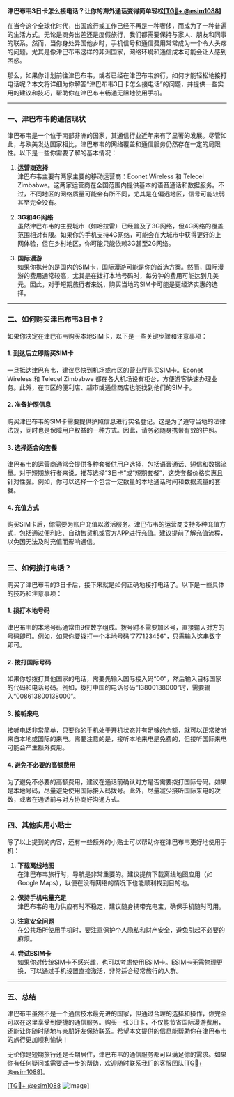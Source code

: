 **津巴布韦3日卡怎么接电话？让你的海外通话变得简单轻松[[TG💪+ @esim1088](https://t.me/s/esim1088)]**

在当今这个全球化时代，出国旅行或工作已经不再是一种奢侈，而成为了一种普遍的生活方式。无论是商务出差还是度假旅行，我们都需要保持与家人、朋友和同事的联系。然而，当你身处异国他乡时，手机信号和通信费用常常成为一个令人头疼的问题。尤其是像津巴布韦这样的非洲国家，网络环境和通信成本可能会让人感到困惑。

那么，如果你计划前往津巴布韦，或者已经在津巴布韦旅行，如何才能轻松地接打电话呢？本文将详细为你解答“津巴布韦3日卡怎么接电话”的问题，并提供一些实用的建议和技巧，帮助你在津巴布韦畅通无阻地使用手机。

---

### 一、津巴布韦的通信现状

津巴布韦是一个位于南部非洲的国家，其通信行业近年来有了显著的发展。尽管如此，与欧美发达国家相比，津巴布韦的网络覆盖和通信服务仍然存在一定的局限性。以下是一些你需要了解的基本情况：

1. **运营商选择**  
   津巴布韦主要有两家主要的移动运营商：Econet Wireless 和 Telecel Zimbabwe。这两家运营商在全国范围内提供基本的语音通话和数据服务。不过，不同地区的网络质量可能会有所不同，尤其是在偏远地区，信号可能较弱甚至完全没有。

2. **3G和4G网络**  
   虽然津巴布韦的主要城市（如哈拉雷）已经普及了3G网络，但4G网络的覆盖范围相对有限。如果你的手机支持4G网络，可能会在大城市中获得更好的上网体验，但在乡村地区，你可能只能依赖3G甚至2G网络。

3. **国际漫游**  
   如果你携带的是国内的SIM卡，国际漫游可能是你的首选方案。然而，国际漫游的费用通常较高，尤其是在拨打本地号码时，每分钟的费用可能达到几美元。因此，对于短期旅行者来说，购买当地的SIM卡可能是更经济实惠的选择。

---

### 二、如何购买津巴布韦3日卡？

如果你决定在津巴布韦购买本地SIM卡，以下是一些关键步骤和注意事项：

#### 1. 到达后立即购买SIM卡
一旦抵达津巴布韦，建议尽快到机场或市区的营业厅购买SIM卡。Econet Wireless 和 Telecel Zimbabwe 都在各大机场设有柜台，方便游客快速办理业务。此外，在市区的便利店、超市或通信商店也能找到他们的SIM卡。

#### 2. 准备护照信息
购买津巴布韦的SIM卡需要提供护照信息进行实名登记。这是为了遵守当地的法律法规，同时也是保障用户权益的一种方式。因此，请务必随身携带有效的护照。

#### 3. 选择适合的套餐
津巴布韦的运营商通常会提供多种套餐供用户选择，包括语音通话、短信和数据流量。对于短期旅行者来说，推荐选择“3日卡”或“短期套餐”，这类套餐价格实惠且针对性强。例如，你可以选择一个包含一定数量的本地通话时间和数据流量的套餐。

#### 4. 充值方式
购买SIM卡后，你需要为账户充值以激活服务。津巴布韦的运营商支持多种充值方式，包括通过便利店、自动售货机或官方APP进行充值。建议提前了解充值流程，以免因无法及时充值而影响通信。

---

### 三、如何接打电话？

购买了津巴布韦的3日卡后，接下来就是如何正确地接打电话了。以下是一些具体的技巧和注意事项：

#### 1. 拨打本地号码
津巴布韦的本地号码通常由9位数字组成。拨号时不需要加区号，直接输入对方的号码即可。例如，如果你要拨打一个本地号码“777123456”，只需输入这串数字即可。

#### 2. 拨打国际号码
如果你想拨打其他国家的电话，需要先输入国际接入码“00”，然后输入目标国家的代码和电话号码。例如，拨打中国的电话号码“13800138000”时，需要输入“008613800138000”。

#### 3. 接听来电
接听电话非常简单，只要你的手机处于开机状态并有足够的余额，就可以正常接听来自本地或国际的来电。需要注意的是，接听本地来电是免费的，但接听国际来电可能会产生额外费用。

#### 4. 避免不必要的高额费用
为了避免不必要的高额费用，建议在通话前确认对方是否需要拨打国际号码。如果是本地号码，尽量避免使用国际接入码拨号。此外，尽量减少接听国际来电的次数，或者在通话前与对方协商好沟通方式。

---

### 四、其他实用小贴士

除了以上提到的内容，还有一些额外的小贴士可以帮助你在津巴布韦更好地使用手机：

1. **下载离线地图**  
   在津巴布韦旅行时，导航是非常重要的。建议提前下载离线地图应用（如Google Maps），以便在没有网络的情况下也能顺利找到目的地。

2. **保持手机电量充足**  
   津巴布韦的电力供应有时不稳定，建议随身携带充电宝，确保手机随时可用。

3. **注意安全问题**  
   在公共场所使用手机时，要注意保护个人隐私和财产安全，避免引起不必要的麻烦。

4. **尝试ESIM卡**  
   如果你对传统SIM卡不感兴趣，也可以考虑使用ESIM卡。ESIM卡无需物理更换，可以通过手机设置直接激活，非常适合经常旅行的人群。

---

### 五、总结

津巴布韦虽然不是一个通信技术最先进的国家，但通过合理的选择和操作，你完全可以在这里享受到便捷的通信服务。购买一张3日卡，不仅能节省国际漫游费用，还能让你随时随地与亲朋好友保持联系。希望本文提供的信息能帮助你在津巴布韦的旅行更加顺利愉快！

无论你是短期旅行还是长期居住，津巴布韦的通信服务都可以满足你的需求。如果你有任何疑问或需要进一步的帮助，欢迎随时联系我们的客服团队[[TG💪+ @esim1088](https://t.me/s/esim1088)]。

[[TG💪+ @esim1088](https://t.me/s/esim1088) ![Image](https://i.postimg.cc/4NQfJmqS/Snipaste-2025-05-13-00-14-12.png)]